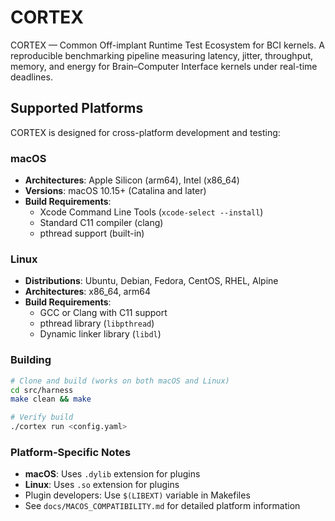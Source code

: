 # CORTEX
CORTEX — Common Off-implant Runtime Test Ecosystem for BCI kernels. A reproducible benchmarking pipeline measuring latency, jitter, throughput, memory, and energy for Brain–Computer Interface kernels under real-time deadlines.

## Supported Platforms

CORTEX is designed for cross-platform development and testing:

### macOS
- **Architectures**: Apple Silicon (arm64), Intel (x86_64)
- **Versions**: macOS 10.15+ (Catalina and later)
- **Build Requirements**:
  - Xcode Command Line Tools (`xcode-select --install`)
  - Standard C11 compiler (clang)
  - pthread support (built-in)

### Linux
- **Distributions**: Ubuntu, Debian, Fedora, CentOS, RHEL, Alpine
- **Architectures**: x86_64, arm64
- **Build Requirements**:
  - GCC or Clang with C11 support
  - pthread library (`libpthread`)
  - Dynamic linker library (`libdl`)

### Building

```bash
# Clone and build (works on both macOS and Linux)
cd src/harness
make clean && make

# Verify build
./cortex run <config.yaml>
```

### Platform-Specific Notes

- **macOS**: Uses `.dylib` extension for plugins
- **Linux**: Uses `.so` extension for plugins
- Plugin developers: Use `$(LIBEXT)` variable in Makefiles
- See `docs/MACOS_COMPATIBILITY.md` for detailed platform information
